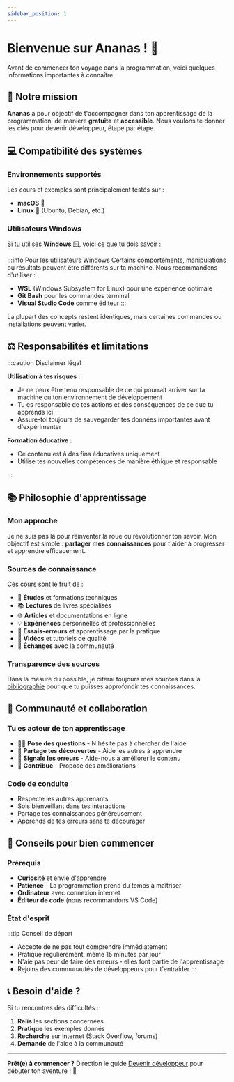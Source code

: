 ```yaml
---
sidebar_position: 1
---
```


# Bienvenue sur Ananas ! 🍍

Avant de commencer ton voyage dans la programmation, voici quelques informations importantes à connaître.

## 🎯 Notre mission

**Ananas** a pour objectif de t'accompagner dans ton apprentissage de la programmation, de manière **gratuite** et **accessible**. Nous voulons te donner les clés pour devenir développeur, étape par étape.

## 💻 Compatibilité des systèmes

### Environnements supportés

Les cours et exemples sont principalement testés sur :
- **macOS** 🍎
- **Linux** 🐧 (Ubuntu, Debian, etc.)

### Utilisateurs Windows

Si tu utilises **Windows** 🪟, voici ce que tu dois savoir :

:::info Pour les utilisateurs Windows
Certains comportements, manipulations ou résultats peuvent être différents sur ta machine. Nous recommandons d'utiliser :
- **WSL** (Windows Subsystem for Linux) pour une expérience optimale
- **Git Bash** pour les commandes terminal
- **Visual Studio Code** comme éditeur
:::

La plupart des concepts restent identiques, mais certaines commandes ou installations peuvent varier.

## ⚖️ Responsabilités et limitations

:::caution Disclaimer légal

**Utilisation à tes risques :**
- Je ne peux être tenu responsable de ce qui pourrait arriver sur ta machine ou ton environnement de développement
- Tu es responsable de tes actions et des conséquences de ce que tu apprends ici
- Assure-toi toujours de sauvegarder tes données importantes avant d'expérimenter

**Formation éducative :**
- Ce contenu est à des fins éducatives uniquement
- Utilise tes nouvelles compétences de manière éthique et responsable

:::

## 📚 Philosophie d'apprentissage

### Mon approche

Je ne suis pas là pour réinventer la roue ou révolutionner ton savoir. Mon objectif est simple : **partager mes connaissances** pour t'aider à progresser et apprendre efficacement.

### Sources de connaissance

Ces cours sont le fruit de :
- 📖 **Études** et formations techniques
- 📚 **Lectures** de livres spécialisés
- 🌐 **Articles** et documentations en ligne
- 💡 **Expériences** personnelles et professionnelles
- 🔄 **Essais-erreurs** et apprentissage par la pratique
- 🎥 **Vidéos** et tutoriels de qualité
- 👥 **Échanges** avec la communauté

### Transparence des sources

Dans la mesure du possible, je citerai toujours mes sources dans la [bibliographie](/docs/bibliographie) pour que tu puisses approfondir tes connaissances.

## 🤝 Communauté et collaboration

### Tu es acteur de ton apprentissage

- 🙋‍♀️ **Pose des questions** - N'hésite pas à chercher de l'aide
- 💬 **Partage tes découvertes** - Aide les autres à apprendre
- 🐛 **Signale les erreurs** - Aide-nous à améliorer le contenu
- 🌟 **Contribue** - Propose des améliorations

### Code de conduite

- Respecte les autres apprenants
- Sois bienveillant dans tes interactions
- Partage tes connaissances généreusement
- Apprends de tes erreurs sans te décourager

## 🚀 Conseils pour bien commencer

### Prérequis

- **Curiosité** et envie d'apprendre
- **Patience** - La programmation prend du temps à maîtriser
- **Ordinateur** avec connexion internet
- **Éditeur de code** (nous recommandons VS Code)

### État d'esprit

:::tip Conseil de départ
- Accepte de ne pas tout comprendre immédiatement
- Pratique régulièrement, même 15 minutes par jour
- N'aie pas peur de faire des erreurs - elles font partie de l'apprentissage
- Rejoins des communautés de développeurs pour t'entraider
:::

## 📞 Besoin d'aide ?

Si tu rencontres des difficultés :

1. **Relis** les sections concernées
2. **Pratique** les exemples donnés
3. **Recherche** sur internet (Stack Overflow, forums)
4. **Demande** de l'aide à la communauté

---

**Prêt(e) à commencer ?** Direction le guide [Devenir développeur](/docs/devenir-developpeur) pour débuter ton aventure ! 🚀